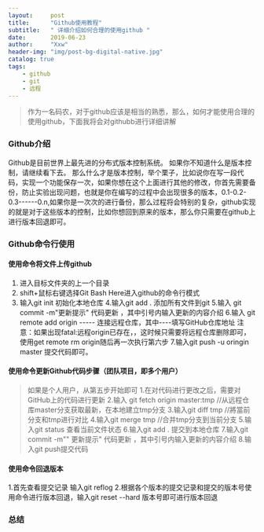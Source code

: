 ```yaml
---
layout:     post
title:      "Github使用教程"
subtitle:   " 详细介绍如何合理的使用github "
date:       2019-06-23 
author:     "Xxw"
header-img: "img/post-bg-digital-native.jpg"
catalog: true
tags:
    - github
    - git
    - 远程
---
```


> 作为一名码农，对于github应该是相当的熟悉，那么，如何才能使用合理的使用github，下面我将会对githubb进行详细讲解
### Github介绍
Github是目前世界上最先进的分布式版本控制系统。
如果你不知道什么是版本控制，请继续看下去。
那么什么才是版本控制，举个栗子，比如说你在写一段代码，实现一个功能保存一次，如果你想在这个上面进行其他的修改，你首先需要备份，防止实验出现问题，也就是你在编写的过程中会出现很多的版本，0.1-0.2-0.3------0.n,如果你是一次次的进行备份，那么过程将会特别的复杂，github实现的就是对于这些版本的控制，比如你想回到原来的版本，那么你只需要在github上进行版本回退即可。
### Github命令行使用
#### 使用命令将文件上传github
1. 进入目标文件夹的上一个目录
2. shift+鼠标右键选择Git Bash Here进入github的命令行模式
3. 输入git init 初始化本地仓库
4.输入git add . 添加所有文件到git
5.输入 git commit -m"更新提示"  代码更新 ，其中引号内输入更新的内容介绍
6.输入 git remote add origin -----  连接远程仓库，其中----填写GitHub仓库地址
注意：如果出现fatal:远程origin已存在，，这时候只需要将远程仓库删除即可，使用get remote rm origin随后再一次执行第六步
7.输入git push -u oringin master  提交代码即可。
#### 使用命令更新Github代码步骤（团队项目，即多个用户）
> 如果是个人用户，从第五步开始即可
1.在对代码进行更改之后，需要对GitHub上的代码进行更新
2.输入 git fetch origin master:tmp //从远程仓库master分支获取最新，在本地建立tmp分支
3.输入git diff tmp //將當前分支和tmp进行对比
4.输入git merge tmp //合并tmp分支到当前分支
5.输入git status 查看当前文件状态
6.输入git add . 提交到本地仓库
7.输入git commit -m""  更新提示"  代码更新 ，其中引号内输入更新的内容介绍
8.输入git push提交代码
#### 使用命令回退版本
1.首先查看提交记录 输入git reflog
2.根据各个版本的提交记录和提交的版本号使用命令进行版本回退，输入git reset --hard 版本号即可进行版本回退
### 总结
